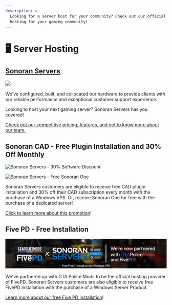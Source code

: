 ```yaml
---
description: >-
  Looking for a server host for your community? Check out our official server
  hosting for your gaming community!
---
```


# 🖥 Server Hosting

## [Sonoran Servers](https://sonoranservers.com)

![](<../.gitbook/assets/image (126) (1).png>)

We've configured, built, and collocated our hardware to provide clients with our reliable performance and exceptional customer support experience.

Looking to host your next gaming server? Sonoran Servers has you covered!

[Check out our competitive pricing, features, and get to know more about our team.](https://sonoranservers.com)

## Sonoran CAD - Free Plugin Installation and 30% Off Monthly

![Sonoran Servers - 30% Software Discount](<../.gitbook/assets/banner\_update-1 (1).png>)

![Sonoran Servers - Free Sonoran One](../.gitbook/assets/Bannerprojectsenoranone.png)

Sonoran Servers customers are eligible to receive free CAD plugin installation and 30% off their CAD subscription every month with the purchase of a Windows VPS. Or, receive Sonoran One for free with the purchase of a dedicated server!

[Click to learn more about this promotion](../pricing/faq/bundle-discount-sonoran-servers.md#free-plugin-installation)!

## Five PD - Free Installation

![](<../.gitbook/assets/image (166).png>)

We've partnered up with GTA Police Mods to be the official hosting provider of FivePD. Sonoran Servers customers are also eligible to receive free FivePD installation with the purchase of a Windows Server Product.‌

​[Learn more about our free Five PD installation](https://sonoranservers.com/fivepd.php)!
